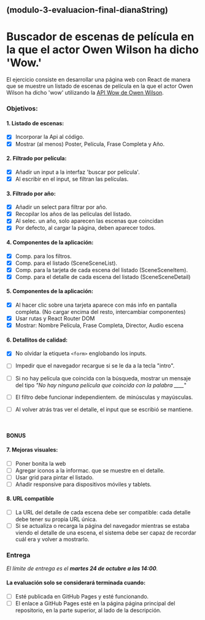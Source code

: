 ## (modulo-3-evaluacion-final-dianaString)

# Buscador de escenas de película en la que el actor Owen Wilson ha dicho 'Wow.'

El ejercicio consiste en desarrollar una página web con React de manera que se muestre un listado de escenas de película en la que el actor Owen Wilson ha dicho 'wow' utilizando la [API Wow de Owen Wilson](https://owen-wilson-wow-api.onrender.com/).

### Objetivos:

#### 1. Listado de escenas:
- [X] Incorporar la Api al código.
- [X] Mostrar (al menos) Poster, Película, Frase Completa y Año.

#### 2. Filtrado por película:
- [X] Añadir un input a la interfaz 'buscar por película'.
- [X] Al escribir en el input, se filtran las películas.

#### 3. Filtrado por año:
- [X] Añadir un select para filtrar por año.
- [X] Recopilar los años de las películas del listado.
- [X] Al selec. un año, solo aparecen las escenas que coincidan
- [X] Por defecto, al cargar la página, deben aparecer todos.

#### 4. Componentes de la aplicación:
- [X] Comp. para los filtros.
- [X] Comp. para el listado (SceneSceneList).
- [X] Comp. para la tarjeta de cada escena del listado (SceneSceneItem).
- [X] Comp. para el detalle de cada escena del listado (SceneSceneDetail)

#### 5. Componentes de la aplicación:
- [X] Al hacer clic sobre una tarjeta aparece con más info en pantalla completa. (No cargar encima del resto, intercambiar componentes)
- [X] Usar rutas y React Router DOM
- [X] Mostrar: Nombre Película, Frase Completa, Director, Audio escena

#### 6. Detallitos de calidad:
- [X] No olvidar la etiqueta ```<form>``` englobando los inputs. 
- [ ] Impedir que el navegador recargue si se le da a la tecla "intro".
- [ ] Si no hay película que coincida con la búsqueda, mostrar un mensaje del tipo *"No hay ninguna película que coincida con la palabra ____*"
- [ ] El filtro debe funcionar independientem. de minúsculas y mayúsculas.
- [ ] Al volver atrás tras ver el detalle, el input que se escribió se mantiene.


<br>

#### BONUS
#### 7. Mejoras visuales:
- [ ] Poner bonita la web
- [ ] Agregar iconos a la informac. que se muestre en el detalle.
- [ ] Usar grid para pintar el listado.
- [ ] Añadir responsive para dispositivos móviles y tablets.

#### 8. URL compatible
- [ ] La URL del detalle de cada escena debe ser compatible: cada detalle debe tener su propia URL única.
- [ ] Si se actualiza o recarga la página del navegador mientras se estaba viendo el detalle de una escena, el sistema debe ser capaz de recordar cuál era y volver a mostrarlo.

### Entrega
*El límite de entrega es el **martes 24 de octubre a las 14:00**.*

#### La evaluación solo se considerará terminada cuando:
- [ ] Esté publicada en GitHub Pages y esté funcionando.
- [ ] El enlace a GitHub Pages esté en la página página principal del repositorio, en la parte superior, al lado de la descripción.

<br>

